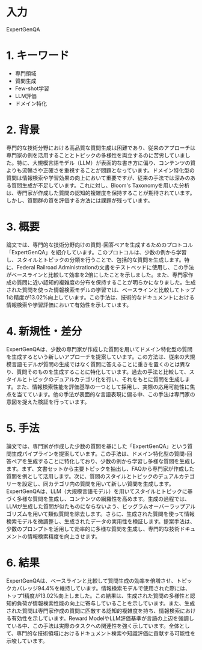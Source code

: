# 入力
ExpertGenQA

# 1. キーワード
- 専門領域
- 質問生成
- Few-shot学習
- LLM評価
- ドメイン特化

# 2. 背景
専門的な技術分野における高品質な質問生成は困難であり、従来のアプローチは専門家の例を活用することとトピックの多様性を両立するのに苦労していました。特に、大規模言語モデル（LLM）が表面的な書き方に偏り、コンテンツの質よりも流暢さや正確さを重視することが問題となっています。ドメイン特化型の質問は情報検索や学習効果の向上において重要ですが、従来の手法では深みのある質問生成が不足しています。これに対し、Bloom's Taxonomyを用いた分析は、専門家が作成した質問の認知的複雑度を保持することが期待されています。しかし、質問群の質を評価する方法には課題が残っています。

# 3. 概要
論文では、専門的な技術分野向けの質問-回答ペアを生成するためのプロトコル「ExpertGenQA」を紹介しています。このプロトコルは、少数の例から学習し、スタイルとトピックの分類を行うことで、包括的な質問を生成します。特に、Federal Railroad Administrationの文書をテストベッドに使用し、この手法がベースラインと比較して効率を2倍にしたことを示しました。また、専門家作成の質問に近い認知的複雑度の分布を保持することが明らかになりました。生成された質問を使った情報検索モデルの学習では、ベースラインと比較してトップ1の精度が13.02%向上しています。この手法は、技術的なドキュメントにおける情報検索や学習評価において有効性を示しています。

# 4. 新規性・差分
ExpertGenQAは、少数の専門家が作成した質問を用いてドメイン特化型の質問を生成するという新しいアプローチを提案しています。この方法は、従来の大規模言語モデルが質問の生成ではなく質問に答えることに重きを置くのとは異なり、質問そのものを生成することに特化しています。過去の手法と比較して、スタイルとトピックのデュアルカテゴリ化を行い、それをもとに質問を生成します。また、情報検索性能を評価基準の一つとして採用し、実際の応用可能性に焦点を当てています。他の手法が表面的な言語表現に偏る中、この手法は専門家の意図を捉えた検証を行っています。

# 5. 手法
論文では、専門家が作成した少数の質問を基にした「ExpertGenQA」という質問生成パイプラインを提案しています。この手法は、ドメイン特化型の質問-回答ペアを生成することに特化しており、少数の例から学習し多様な質問を生成します。まず、文書セットから主要トピックを抽出し、FAQから専門家が作成した質問を例として活用します。次に、質問のスタイルとトピックのデュアルカテゴリーを設定し、同カテゴリ内の質問を用いて新しい質問を生成します。ExpertGenQAは、LLM（大規模言語モデル）を用いてスタイルとトピックに基づく多様な質問を生成し、コンテンツの網羅性を高めます。生成の過程では、LLMが生成した質問が似たものにならないよう、ビッグラムオーバーラップアルゴリズムを用いて類似質問を除去します。さらに、生成された質問を使って情報検索モデルを微調整し、生成されたデータの実用性を検証します。提案手法は、少数のプロンプトを活用して効率的に多様な質問を生成し、専門的な技術ドキュメントの情報検索精度を向上させます。

# 6. 結果
ExpertGenQAは、ベースラインと比較して質問生成の効率を倍増させ、トピックカバレッジ94.4%を維持しています。情報検索モデルで使用された際には、トップ1精度が13.02%向上しました。この結果は、生成された質問の多様性と認知的負荷が情報検索性能の向上に寄与していることを示しています。また、生成された質問は専門家作成の質問に匹敵する認知的複雑度を持ち、情報検索における有効性を示しています。Reward ModelやLLM評価基準が言語の上辺を強調している中、この手法は実際のタスクへの関連性を強く示しています。全体として、専門的な技術領域におけるドキュメント検索や知識評価に貢献する可能性を示唆しています。